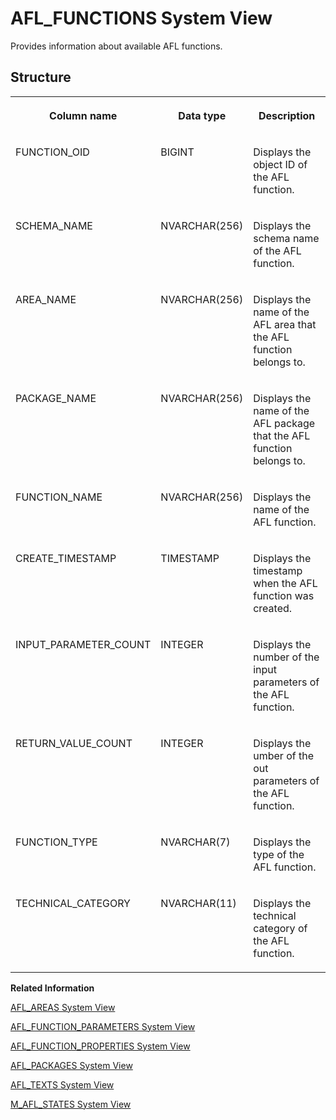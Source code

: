 <!-- loio209d7b297519101480ddcb980ff2a5d8 -->

# AFL\_FUNCTIONS System View

Provides information about available AFL functions.



<a name="loio209d7b297519101480ddcb980ff2a5d8___a_f_l__f_u_n_c_t_i_o_n_s_1struct_AFL_FUNCTIONS"/>

## Structure


<table>
<tr>
<th valign="top">

Column name



</th>
<th valign="top">

Data type



</th>
<th valign="top">

Description



</th>
</tr>
<tr>
<td valign="top">

FUNCTION\_OID



</td>
<td valign="top">

BIGINT



</td>
<td valign="top">

Displays the object ID of the AFL function.



</td>
</tr>
<tr>
<td valign="top">

SCHEMA\_NAME



</td>
<td valign="top">

NVARCHAR\(256\)



</td>
<td valign="top">

Displays the schema name of the AFL function.



</td>
</tr>
<tr>
<td valign="top">

AREA\_NAME



</td>
<td valign="top">

NVARCHAR\(256\)



</td>
<td valign="top">

Displays the name of the AFL area that the AFL function belongs to.



</td>
</tr>
<tr>
<td valign="top">

PACKAGE\_NAME



</td>
<td valign="top">

NVARCHAR\(256\)



</td>
<td valign="top">

Displays the name of the AFL package that the AFL function belongs to.



</td>
</tr>
<tr>
<td valign="top">

FUNCTION\_NAME



</td>
<td valign="top">

NVARCHAR\(256\)



</td>
<td valign="top">

Displays the name of the AFL function.



</td>
</tr>
<tr>
<td valign="top">

CREATE\_TIMESTAMP



</td>
<td valign="top">

TIMESTAMP



</td>
<td valign="top">

Displays the timestamp when the AFL function was created.



</td>
</tr>
<tr>
<td valign="top">

INPUT\_PARAMETER\_COUNT



</td>
<td valign="top">

INTEGER



</td>
<td valign="top">

Displays the number of the input parameters of the AFL function.



</td>
</tr>
<tr>
<td valign="top">

RETURN\_VALUE\_COUNT



</td>
<td valign="top">

INTEGER



</td>
<td valign="top">

Displays the umber of the out parameters of the AFL function.



</td>
</tr>
<tr>
<td valign="top">

FUNCTION\_TYPE



</td>
<td valign="top">

NVARCHAR\(7\)



</td>
<td valign="top">

Displays the type of the AFL function.



</td>
</tr>
<tr>
<td valign="top">

TECHNICAL\_CATEGORY



</td>
<td valign="top">

NVARCHAR\(11\)



</td>
<td valign="top">

Displays the technical category of the AFL function.



</td>
</tr>
</table>

**Related Information**  


[AFL\_AREAS System View](afl-areas-system-view-209d1d1.md "Provides information about available AFL areas.")

[AFL\_FUNCTION\_PARAMETERS System View](afl-function-parameters-system-view-d1fce26.md "Provides information about parameters of AFL functions.")

[AFL\_FUNCTION\_PROPERTIES System View](afl-function-properties-system-view-209d4b7.md "Provides information about available AFL function properties.")

[AFL\_PACKAGES System View](afl-packages-system-view-209dae2.md "Provides information about available AFL packages.")

[AFL\_TEXTS System View](afl-texts-system-view-d1fd8aa.md "Provides information about available AFL texts.")

[M\_AFL\_STATES System View](../022-Monitoring-Views/m-afl-states-system-view-3769f7f.md "Provides information about AFL states.")

